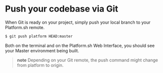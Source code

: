 # Push your codebase via Git

When Git is ready on your project, simply push your local branch to your Platform.sh remote.

```bash
$ git push platform HEAD:master
```

Both on the terminal and on the Platform.sh Web Interface, you should see your Master
environment being built.

> **note**
> Depending on your Git remote, the push command might change from platform to origin.
